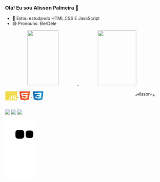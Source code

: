 ### Olá! Eu sou Alisson Palmeira 👋

- 🌱 Estou estudando HTML,CSS E JavaScript
- 😄 Pronouns: Ele/Dele

<div align="center">
  <a href="https://github.com/AlissonPalmeira52">
  <img height="180em" width="45%" src="https://github-readme-stats.vercel.app/api?username=AlissonPalmeira52&show_icons=true&theme=dracula&include_all_commits=true&count_private=true"/>
  <img height="180em" width="50%" src="https://github-readme-stats.vercel.app/api/top-langs/?username=AlissonPalmeira52&layout=compact&langs_count=7&theme=dracula"/>
</div>

<div style="display: inline_block"><br>
  <img align="center" alt="Rafa-Js" height="30" width="40" src="https://raw.githubusercontent.com/devicons/devicon/master/icons/javascript/javascript-plain.svg">
  <img align="center" alt="Alisson-HTML" height="30" width="40" src="https://raw.githubusercontent.com/devicons/devicon/master/icons/html5/html5-original.svg">
  <img align="center" alt="Alisson-CSS" height="30" width="40" src="https://raw.githubusercontent.com/devicons/devicon/master/icons/css3/css3-original.svg">
  <img align="right" alt="Alisson-pic" height="250" style="border-radius:50px;" src="https://i.picasion.com/pic92/6f0a31f8e7823e5fecff787059134878.gif">
</div>  

  
##
  
<div> 
  <a href="https://instagram.com/alisson.pss" target="_blank"><img src="https://img.shields.io/badge/-Instagram-%23E4405F?style=for-the-badge&logo=instagram&logoColor=white" target="_blank"></a>
  <a href = "mailto:alisson.palmeirasilva@gmail.com"><img src="https://img.shields.io/badge/-Gmail-%23333?style=for-the-badge&logo=gmail&logoColor=white" target="_blank"></a>
  <a href="https://https://www.linkedin.com/in/alisson-palmeira-417b18239" target="_blank"><img src="https://img.shields.io/badge/-LinkedIn-%230077B5?style=for-the-badge&logo=linkedin&logoColor=white" target="_blank"></a> 
 
 ![Snake animation](https://github.com/AlissonPalmeira52/AlissonPalmeira52/blob/output/github-contribution-grid-snake.svg)
 
</div>
